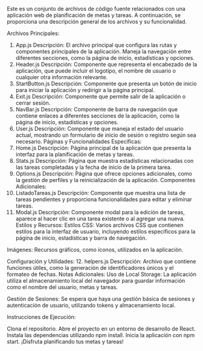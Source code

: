 Este es un conjunto de archivos de código fuente relacionados con una aplicación web de planificación de metas y tareas. A continuación, se proporciona una descripción general de los archivos y su funcionalidad.

Archivos Principales:

1. App.js
   Descripción: El archivo principal que configura las rutas y componentes principales de la aplicación. Maneja la navegación entre diferentes secciones, como la página de inicio, estadísticas y opciones.
2. Header.js
   Descripción: Componente que representa el encabezado de la aplicación, que puede incluir el logotipo, el nombre de usuario o cualquier otra información relevante.
3. StartButton.js
   Descripción: Componente que presenta un botón de inicio para iniciar la aplicación y redirigir a la página principal.
4. Exit.js
   Descripción: Componente que permite salir de la aplicación o cerrar sesión.
5. NavBar.js
   Descripción: Componente de barra de navegación que contiene enlaces a diferentes secciones de la aplicación, como la página de inicio, estadísticas y opciones.
6. User.js
   Descripción: Componente que maneja el estado del usuario actual, mostrando un formulario de inicio de sesión o registro según sea necesario.
   Páginas y Funcionalidades Específicas:
7. Home.js
   Descripción: Página principal de la aplicación que presenta la interfaz para la planificación de metas y tareas.
8. Stats.js
   Descripción: Página que muestra estadísticas relacionadas con las tareas completadas y la fecha de inicio de la primera tarea.
9. Options.js
   Descripción: Página que ofrece opciones adicionales, como la gestión de perfiles y la reinicialización de la aplicación.
   Componentes Adicionales:
10. ListadoTareas.js
    Descripción: Componente que muestra una lista de tareas pendientes y proporciona funcionalidades para editar y eliminar tareas.
11. Modal.js
    Descripción: Componente modal para la edición de tareas, aparece al hacer clic en una tarea existente o al agregar una nueva.
    Estilos y Recursos:
    Estilos CSS: Varios archivos CSS que contienen estilos para la interfaz de usuario, incluyendo estilos específicos para la página de inicio, estadísticas y barra de navegación.

Imágenes: Recursos gráficos, como íconos, utilizados en la aplicación.

Configuración y Utilidades: 12. helpers.js
Descripción: Archivo que contiene funciones útiles, como la generación de identificadores únicos y el formateo de fechas.
Notas Adicionales:
Uso de Local Storage: La aplicación utiliza el almacenamiento local del navegador para guardar información como el nombre del usuario, metas y tareas.

Gestión de Sesiones: Se espera que haya una gestión básica de sesiones y autenticación de usuario, utilizando tokens y almacenamiento local.

Instrucciones de Ejecución:

Clona el repositorio.
Abre el proyecto en un entorno de desarrollo de React.
Instala las dependencias utilizando npm install.
Inicia la aplicación con npm start.
¡Disfruta planificando tus metas y tareas!
